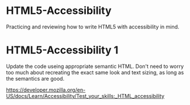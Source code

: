 # HTML5-Accessibility
Practicing and reviewing how to write HTML5 with accessibility in mind.

# HTML5-Accessibility 1
Update the code useing appropriate semantic HTML. 
Don't need to worry too much about recreating the exact same look and text sizing, as long as the semantics are good.


https://developer.mozilla.org/en-US/docs/Learn/Accessibility/Test_your_skills:_HTML_accessibility
